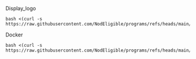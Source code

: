 Display_logo

```
bash <(curl -s https://raw.githubusercontent.com/NodEligible/programs/refs/heads/main/display_logo.sh)
```
Docker
```
bash <(curl -s https://raw.githubusercontent.com/NodEligible/programs/refs/heads/main/docker.sh)
```
